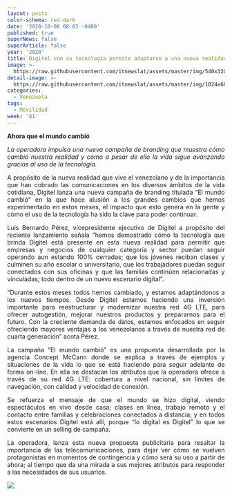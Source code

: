 ```yaml
---
layout: posts
color-schema: red-dark
date: '2020-10-08 08:03 -0400'
published: true
superNews: false
superArticle: false
year: '2020'
title: Digitel con su tecnología permite adaptarse a una nueva realidad
image: >-
  https://raw.githubusercontent.com/itnewslat/assets/master/img/540x320/Digitel-cambio-p.jpg
detail-image: >-
  https://raw.githubusercontent.com/itnewslat/assets/master/img/1024x680/Digitel-cambio-g.jpg
categories:
  - Venezuela
tags:
  - Movilidad
week: '41'
---
```

<p style="text-align: justify;"><strong>Ahora que el mundo cambió</strong></p>

<p style="text-align: justify;"><em>La operadora impulsa una nueva campaña de branding que muestra cómo cambió nuestra realidad y cómo a pesar de ello la vida sigue avanzando gracias al uso de la tecnología.</em></p>
<p style="text-align: justify;">A propósito de la nueva realidad que vive el venezolano y de la importancia que han cobrado las comunicaciones en los diversos ámbitos de la vida cotidiana, Digitel lanza una nueva campaña de branding titulada “El mundo cambió” en la que hace alusión a los grandes cambios que hemos experimentado en estos meses, el impacto que esto genera en la gente y cómo el uso de la tecnología ha sido la clave para poder continuar.</p>
<p style="text-align: justify;">Luis Bernardo Pérez, vicepresidente ejecutivo de Digitel a propósito del reciente lanzamiento señala “hemos demostrado cómo la tecnología que brinda Digitel está presente en esta nueva realidad para permitir que empresas y negocios de cualquier categoría y sector puedan seguir operando aun estando 100% cerradas; que los jóvenes reciban clases y culminen su año escolar o universitario, que los trabajadores puedan seguir conectados con sus oficinas y que las familias continúen relacionadas y vinculadas; todo dentro de un nuevo escenario digital”.</p>
<p style="text-align: justify;">“Durante estos meses todos hemos cambiado, y estamos adaptándonos a los nuevos tiempos. Desde Digitel estamos haciendo una inversión importante para reestructurar y modernizar nuestra red 4G LTE, para ofrecer autogestión, mejorar nuestros productos y prepararnos para el futuro. Con la creciente demanda de datos, estamos enfocados en seguir ofreciendo mayores ventajas a los venezolanos a través de nuestra red de cuarta generación” acota Pérez.</p>
<p style="text-align: justify;">La campaña “El mundo cambió” es una propuesta desarrollada por la agencia Concept McCann donde se explica a través de ejemplos y situaciones de la vida lo que se está haciendo para seguir adelante de forma on-line. En ella se destacan los atributos que la operadora ofrece a través de su red 4G LTE: cobertura a nivel nacional, sin límites de navegación, con calidad y velocidad de conexión.</p>
<p style="text-align: justify;">Se refuerza el mensaje de que el mundo se hizo digital, viendo espectáculos en vivo desde casa; clases en línea, trabajo remoto y el contacto entre familias y celebraciones conectados a distancia; y en todos estos escenarios Digitel está allí, porque “lo digital es Digitel” lo que se convierte en un selling de campaña.</p>
<p style="text-align: justify;">La operadora, lanza esta nueva propuesta publicitaria para resaltar la importancia de las telecomunicaciones, para dejar ver cómo se vuelven protagonistas en momentos de contingencia y cómo será su uso a partir de ahora; al tiempo que da una mirada a sus mejores atributos para responder a las necesidades de sus usuarios.</p>
<img src="https://tracker.metricool.com/c3po.jpg?hash=56f88a41e39ab42c063cc51676587a04"/>